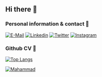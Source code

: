 ## Hi there 👋

### Personal information & contact :information_desk_person:
[![E-Mail](https://img.shields.io/badge/Mail-D14836?style=for-the-badge&logo=gmail&logoColor=white)](mailto:mahammad@iflingo.com)
[![Linkedin](https://img.shields.io/badge/LinkedIn-0077B5?style=for-the-badge&logo=linkedin&logoColor=white)](https://linkedin.com/in/mehemmedsxiyev)
[![Twitter](https://img.shields.io/badge/Twitter-1DA1F2?style=for-the-badge&logo=twitter&logoColor=white)](https://twitter.com/muhammet.aze)
[![Instagram](https://img.shields.io/badge/instagram-%23E4405F.svg?style=for-the-badge&logo=Instagram&logoColor=white)](https://instagram.com/mahammad.shkhiyev)

### Github CV :page_with_curl:
[![Top Langs](https://github-readme-stats.vercel.app/api/top-langs/?username=mahammad&layout=compact)](https://github.com/mahammad)

[![Mahammad](https://github-readme-stats.vercel.app/api?username=mahammad&count_private=true&show_icons=true&theme=blueberry)](https://github.com/mahammad)

